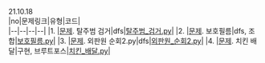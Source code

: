 21.10.18     
|no|문제링크|유형|코드|   
|--|--|--|--|
|1. |[문제](https://swexpertacademy.com/main/code/problem/problemDetail.do?contestProbId=AV5PpLlKAQ4DFAUq). 탈주범 검거|dfs|[탈주범_검거.py](../20211018/탈주범_검거.py)|
|2. |[문제](https://swexpertacademy.com/main/code/problem/problemDetail.do?contestProbId=AV5V1SYKAaUDFAWu&). 보호필름|dfs, 조합|[보호필름.py](../20211018/보호필름.py)|
|3. |[문제](https://www.acmicpc.net/problem/10971). 외판원 순회2.py|dfs|[외판원_순회2.py](../20211018/외판원_순회2.py)|
|4. |[문제](https://www.acmicpc.net/problem/15686). 치킨 배달|구현, 브루트포스|[치킨_배달.py](../20211018/치킨_배달.py)|